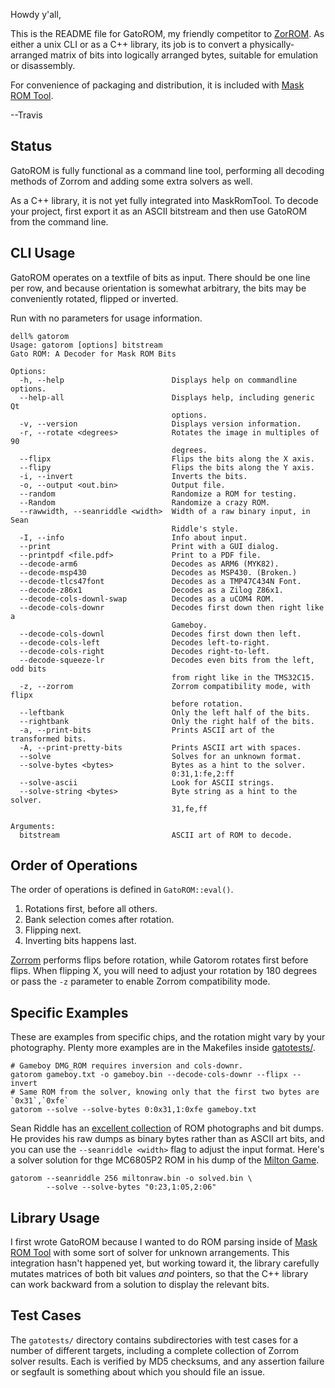 Howdy y'all,

This is the README file for GatoROM, my friendly competitor to
[ZorROM](https://github.com/JohnDMcMaster/zorrom).  As either a unix
CLI or as a C++ library, its job is to convert a physically-arranged
matrix of bits into logically arranged bytes, suitable for emulation
or disassembly.

For convenience of packaging and distribution, it is included with
[Mask ROM Tool](https://github.com/travisgoodspeed/maskromtool/).

--Travis

## Status

GatoROM is fully functional as a command line tool, performing all
decoding methods of Zorrom and adding some extra solvers as well.

As a C++ library, it is not yet fully integrated into MaskRomTool.  To
decode your project, first export it as an ASCII bitstream and then
use GatoROM from the command line.

## CLI Usage

GatoROM operates on a textfile of bits as input.  There should be one
line per row, and because orientation is somewhat arbitrary, the
bits may be conveniently rotated, flipped or inverted.

Run with no parameters for usage information.

```
dell% gatorom 
Usage: gatorom [options] bitstream
Gato ROM: A Decoder for Mask ROM Bits

Options:
  -h, --help                        Displays help on commandline options.
  --help-all                        Displays help, including generic Qt
                                    options.
  -v, --version                     Displays version information.
  -r, --rotate <degrees>            Rotates the image in multiples of 90
                                    degrees.
  --flipx                           Flips the bits along the X axis.
  --flipy                           Flips the bits along the Y axis.
  -i, --invert                      Inverts the bits.
  -o, --output <out.bin>            Output file.
  --random                          Randomize a ROM for testing.
  --Random                          Randomize a crazy ROM.
  --rawwidth, --seanriddle <width>  Width of a raw binary input, in Sean
                                    Riddle's style.
  -I, --info                        Info about input.
  --print                           Print with a GUI dialog.
  --printpdf <file.pdf>             Print to a PDF file.
  --decode-arm6                     Decodes as ARM6 (MYK82).
  --decode-msp430                   Decodes as MSP430. (Broken.)
  --decode-tlcs47font               Decodes as a TMP47C434N Font.
  --decode-z86x1                    Decodes as a Zilog Z86x1.
  --decode-cols-downl-swap          Decodes as a uCOM4 ROM.
  --decode-cols-downr               Decodes first down then right like a
                                    Gameboy.
  --decode-cols-downl               Decodes first down then left.
  --decode-cols-left                Decodes left-to-right.
  --decode-cols-right               Decodes right-to-left.
  --decode-squeeze-lr               Decodes even bits from the left, odd bits
                                    from right like in the TMS32C15.
  -z, --zorrom                      Zorrom compatibility mode, with flipx
                                    before rotation.
  --leftbank                        Only the left half of the bits.
  --rightbank                       Only the right half of the bits.
  -a, --print-bits                  Prints ASCII art of the transformed bits.
  -A, --print-pretty-bits           Prints ASCII art with spaces.
  --solve                           Solves for an unknown format.
  --solve-bytes <bytes>             Bytes as a hint to the solver.
                                    0:31,1:fe,2:ff
  --solve-ascii                     Look for ASCII strings.
  --solve-string <bytes>            Byte string as a hint to the solver.
                                    31,fe,ff

Arguments:
  bitstream                         ASCII art of ROM to decode.
```


## Order of Operations

The order of operations is defined in `GatoROM::eval()`.

1. Rotations first, before all others.
2. Bank selection comes after rotation.
3. Flipping next.
4. Inverting bits happens last.

[Zorrom](https://github.com/JohnDMcMaster/zorrom) performs flips
before rotation, while Gatorom rotates first before flips.  When
flipping X, you will need to adjust your rotation by 180 degrees or
pass the `-z` parameter to enable Zorrom compatibility mode.


## Specific Examples

These are examples from specific chips, and the rotation might vary by
your photography.  Plenty more examples are in the Makefiles inside
[gatotests/](gatotests/).

```
# Gameboy DMG_ROM requires inversion and cols-downr.
gatorom gameboy.txt -o gameboy.bin --decode-cols-downr --flipx --invert
# Same ROM from the solver, knowing only that the first two bytes are `0x31`,`0xfe`
gatorom --solve --solve-bytes 0:0x31,1:0xfe gameboy.txt
```

Sean Riddle has an [excellent
collection](https://seanriddle.com/decap.html) of ROM photographs and
bit dumps.  He provides his raw dumps as binary bytes rather than as
ASCII art bits, and you can use the `--seanriddle <width>` flag to
adjust the input format.  Here's a solver solution for thge MC6805P2
ROM in his dump of the [Milton
Game](https://seanriddle.com/mc6805p2.html).

```
gatorom --seanriddle 256 miltonraw.bin -o solved.bin \
        --solve --solve-bytes "0:23,1:05,2:06"
```

## Library Usage

I first wrote GatoROM because I wanted to do ROM parsing inside of
[Mask ROM Tool](https://github.com/travisgoodspeed/maskromtool/) with
some sort of solver for unknown arrangements.  This integration hasn't
happened yet, but working toward it, the library carefully mutates
matrices of both bit values *and* pointers, so that the C++ library
can work backward from a solution to display the relevant bits.


## Test Cases

The `gatotests/` directory contains subdirectories with test cases for
a number of different targets, including a complete collection of
Zorrom solver results.  Each is verified by MD5 checksums, and any
assertion failure or segfault is something about which you should file
an issue.


